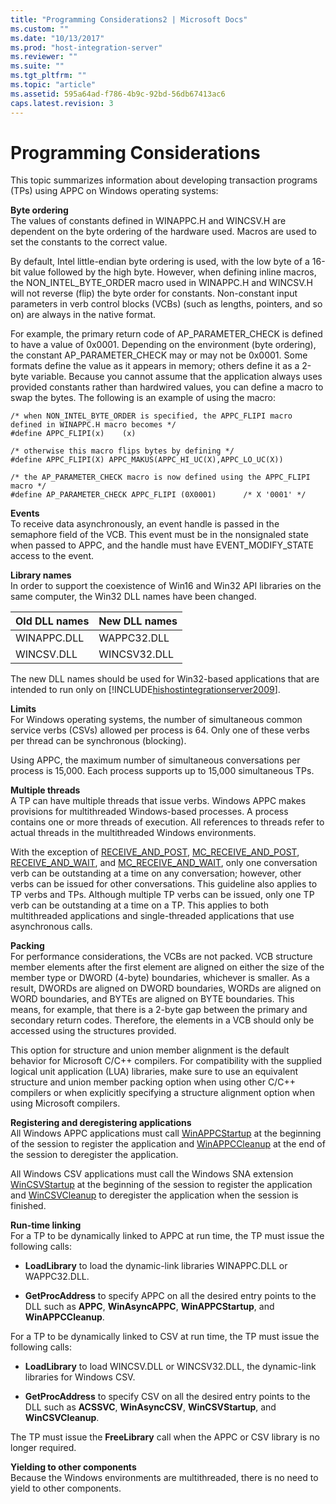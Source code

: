 ```yaml
---
title: "Programming Considerations2 | Microsoft Docs"
ms.custom: ""
ms.date: "10/13/2017"
ms.prod: "host-integration-server"
ms.reviewer: ""
ms.suite: ""
ms.tgt_pltfrm: ""
ms.topic: "article"
ms.assetid: 595a64ad-f786-4b9c-92bd-56db67413ac6
caps.latest.revision: 3
---
```

# Programming Considerations
This topic summarizes information about developing transaction programs (TPs) using APPC on Windows operating systems:  
  
 **Byte ordering**  
 The values of constants defined in WINAPPC.H and WINCSV.H are dependent on the byte ordering of the hardware used. Macros are used to set the constants to the correct value.  
  
 By default, Intel little-endian byte ordering is used, with the low byte of a 16-bit value followed by the high byte. However, when defining inline macros, the NON_INTEL_BYTE_ORDER macro used in WINAPPC.H and WINCSV.H will not reverse (flip) the byte order for constants. Non-constant input parameters in verb control blocks (VCBs) (such as lengths, pointers, and so on) are always in the native format.  
  
 For example, the primary return code of AP_PARAMETER_CHECK is defined to have a value of 0x0001. Depending on the environment (byte ordering), the constant AP_PARAMETER_CHECK may or may not be 0x0001. Some formats define the value as it appears in memory; others define it as a 2-byte variable. Because you cannot assume that the application always uses provided constants rather than hardwired values, you can define a macro to swap the bytes. The following is an example of using the macro:  
  
```  
/* when NON_INTEL_BYTE_ORDER is specified, the APPC_FLIPI macro defined in WINAPPC.H macro becomes */  
#define APPC_FLIPI(x)    (x)  
  
/* otherwise this macro flips bytes by defining */  
#define APPC_FLIPI(X) APPC_MAKUS(APPC_HI_UC(X),APPC_LO_UC(X))  
  
/* the AP_PARAMETER_CHECK macro is now defined using the APPC_FLIPI macro */  
#define AP_PARAMETER_CHECK APPC_FLIPI (0X0001)      /* X '0001' */  
```  
  
 **Events**  
 To receive data asynchronously, an event handle is passed in the semaphore field of the VCB. This event must be in the nonsignaled state when passed to APPC, and the handle must have EVENT_MODIFY_STATE access to the event.  
  
 **Library names**  
 In order to support the coexistence of Win16 and Win32 API libraries on the same computer, the Win32 DLL names have been changed.  
  
|Old DLL names|New DLL names|  
|-------------------|-------------------|  
|WINAPPC.DLL|WAPPC32.DLL|  
|WINCSV.DLL|WINCSV32.DLL|  
  
 The new DLL names should be used for Win32-based applications that are intended to run only on [!INCLUDE[hishostintegrationserver2009](../core/includes/hishostintegrationserver2009-md.md)].  
  
 **Limits**  
 For Windows operating systems, the number of simultaneous common service verbs (CSVs) allowed per process is 64. Only one of these verbs per thread can be synchronous (blocking).  
  
 Using APPC, the maximum number of simultaneous conversations per process is 15,000. Each process supports up to 15,000 simultaneous TPs.  
  
 **Multiple threads**  
 A TP can have multiple threads that issue verbs. Windows APPC makes provisions for multithreaded Windows-based processes. A process contains one or more threads of execution. All references to threads refer to actual threads in the multithreaded Windows environments.  
  
 With the exception of [RECEIVE_AND_POST](../Topic/RECEIVE_AND_POST2.md), [MC_RECEIVE_AND_POST](../Topic/MC_RECEIVE_AND_POST1.md), [RECEIVE_AND_WAIT](../Topic/RECEIVE_AND_WAIT1.md), and [MC_RECEIVE_AND_WAIT](../Topic/MC_RECEIVE_AND_WAIT1.md), only one conversation verb can be outstanding at a time on any conversation; however, other verbs can be issued for other conversations. This guideline also applies to TP verbs and TPs. Although multiple TP verbs can be issued, only one TP verb can be outstanding at a time on a TP. This applies to both multithreaded applications and single-threaded applications that use asynchronous calls.  
  
 **Packing**  
 For performance considerations, the VCBs are not packed. VCB structure member elements after the first element are aligned on either the size of the member type or DWORD (4-byte) boundaries, whichever is smaller. As a result, DWORDs are aligned on DWORD boundaries, WORDs are aligned on WORD boundaries, and BYTEs are aligned on BYTE boundaries. This means, for example, that there is a 2-byte gap between the primary and secondary return codes. Therefore, the elements in a VCB should only be accessed using the structures provided.  
  
 This option for structure and union member alignment is the default behavior for Microsoft C/C++ compilers. For compatibility with the supplied logical unit application (LUA) libraries, make sure to use an equivalent structure and union member packing option when using other C/C++ compilers or when explicitly specifying a structure alignment option when using Microsoft compilers.  
  
 **Registering and deregistering applications**  
 All Windows APPC applications must call [WinAPPCStartup](../Topic/WinAPPCStartup2.md) at the beginning of the session to register the application and [WinAPPCCleanup](../Topic/WinAPPCCleanup2.md) at the end of the session to deregister the application.  
  
 All Windows CSV applications must call the Windows SNA extension [WinCSVStartup](../Topic/WinCSVStartup2.md) at the beginning of the session to register the application and [WinCSVCleanup](../Topic/WinCSVCleanup2.md) to deregister the application when the session is finished.  
  
 **Run-time linking**  
 For a TP to be dynamically linked to APPC at run time, the TP must issue the following calls:  
  
-   **LoadLibrary** to load the dynamic-link libraries WINAPPC.DLL or WAPPC32.DLL.  
  
-   **GetProcAddress** to specify APPC on all the desired entry points to the DLL such as **APPC**, **WinAsyncAPPC**, **WinAPPCStartup**, and **WinAPPCCleanup**.  
  
 For a TP to be dynamically linked to CSV at run time, the TP must issue the following calls:  
  
-   **LoadLibrary** to load WINCSV.DLL or WINCSV32.DLL, the dynamic-link libraries for Windows CSV.  
  
-   **GetProcAddress** to specify CSV on all the desired entry points to the DLL such as **ACSSVC**, **WinAsyncCSV**, **WinCSVStartup**, and **WinCSVCleanup**.  
  
 The TP must issue the **FreeLibrary** call when the APPC or CSV library is no longer required.  
  
 **Yielding to other components**  
 Because the Windows environments are multithreaded, there is no need to yield to other components.